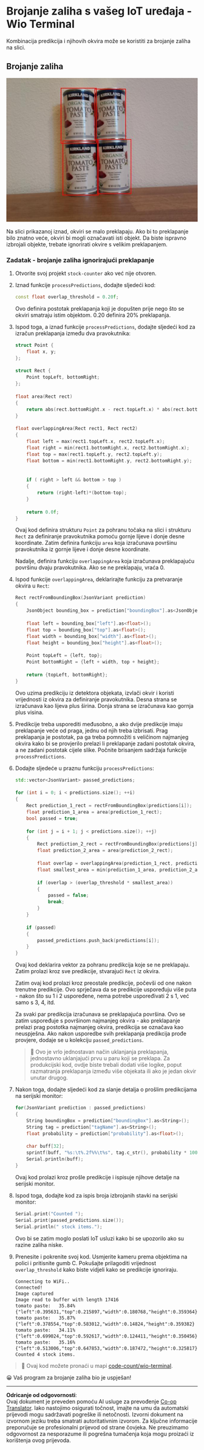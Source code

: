 <!--
CO_OP_TRANSLATOR_METADATA:
{
  "original_hash": "0b2ae20b0fc8e73c9598dea937cac038",
  "translation_date": "2025-08-28T14:30:40+00:00",
  "source_file": "5-retail/lessons/2-check-stock-device/wio-terminal-count-stock.md",
  "language_code": "hr"
}
-->
# Brojanje zaliha s vašeg IoT uređaja - Wio Terminal

Kombinacija predikcija i njihovih okvira može se koristiti za brojanje zaliha na slici.

## Brojanje zaliha

![4 limenke paste od rajčice s okvirima oko svake limenke](../../../../../translated_images/rpi-stock-with-bounding-boxes.b5540e2ecb7cd49f1271828d3be412671d950e87625c5597ea97c90f11e01097.hr.jpg)

Na slici prikazanoj iznad, okviri se malo preklapaju. Ako bi to preklapanje bilo znatno veće, okviri bi mogli označavati isti objekt. Da biste ispravno izbrojali objekte, trebate ignorirati okvire s velikim preklapanjem.

### Zadatak - brojanje zaliha ignorirajući preklapanje

1. Otvorite svoj projekt `stock-counter` ako već nije otvoren.

1. Iznad funkcije `processPredictions`, dodajte sljedeći kod:

    ```cpp
    const float overlap_threshold = 0.20f;
    ```

    Ovo definira postotak preklapanja koji je dopušten prije nego što se okviri smatraju istim objektom. 0.20 definira 20% preklapanja.

1. Ispod toga, a iznad funkcije `processPredictions`, dodajte sljedeći kod za izračun preklapanja između dva pravokutnika:

    ```cpp
    struct Point {
        float x, y;
    };

    struct Rect {
        Point topLeft, bottomRight;
    };

    float area(Rect rect)
    {
        return abs(rect.bottomRight.x - rect.topLeft.x) * abs(rect.bottomRight.y - rect.topLeft.y);
    }
     
    float overlappingArea(Rect rect1, Rect rect2)
    {
        float left = max(rect1.topLeft.x, rect2.topLeft.x);
        float right = min(rect1.bottomRight.x, rect2.bottomRight.x);
        float top = max(rect1.topLeft.y, rect2.topLeft.y);
        float bottom = min(rect1.bottomRight.y, rect2.bottomRight.y);
    
    
        if ( right > left && bottom > top )
        {
            return (right-left)*(bottom-top);
        }
        
        return 0.0f;
    }
    ```

    Ovaj kod definira strukturu `Point` za pohranu točaka na slici i strukturu `Rect` za definiranje pravokutnika pomoću gornje lijeve i donje desne koordinate. Zatim definira funkciju `area` koja izračunava površinu pravokutnika iz gornje lijeve i donje desne koordinate.

    Nadalje, definira funkciju `overlappingArea` koja izračunava preklapajuću površinu dvaju pravokutnika. Ako se ne preklapaju, vraća 0.

1. Ispod funkcije `overlappingArea`, deklarirajte funkciju za pretvaranje okvira u `Rect`:

    ```cpp
    Rect rectFromBoundingBox(JsonVariant prediction)
    {
        JsonObject bounding_box = prediction["boundingBox"].as<JsonObject>();
    
        float left = bounding_box["left"].as<float>();
        float top = bounding_box["top"].as<float>();
        float width = bounding_box["width"].as<float>();
        float height = bounding_box["height"].as<float>();
    
        Point topLeft = {left, top};
        Point bottomRight = {left + width, top + height};
    
        return {topLeft, bottomRight};
    }
    ```

    Ovo uzima predikciju iz detektora objekata, izvlači okvir i koristi vrijednosti iz okvira za definiranje pravokutnika. Desna strana se izračunava kao lijeva plus širina. Donja strana se izračunava kao gornja plus visina.

1. Predikcije treba usporediti međusobno, a ako dvije predikcije imaju preklapanje veće od praga, jednu od njih treba izbrisati. Prag preklapanja je postotak, pa ga treba pomnožiti s veličinom najmanjeg okvira kako bi se provjerilo prelazi li preklapanje zadani postotak okvira, a ne zadani postotak cijele slike. Počnite brisanjem sadržaja funkcije `processPredictions`.

1. Dodajte sljedeće u praznu funkciju `processPredictions`:

    ```cpp
    std::vector<JsonVariant> passed_predictions;

    for (int i = 0; i < predictions.size(); ++i)
    {
        Rect prediction_1_rect = rectFromBoundingBox(predictions[i]);
        float prediction_1_area = area(prediction_1_rect);
        bool passed = true;

        for (int j = i + 1; j < predictions.size(); ++j)
        {
            Rect prediction_2_rect = rectFromBoundingBox(predictions[j]);
            float prediction_2_area = area(prediction_2_rect);

            float overlap = overlappingArea(prediction_1_rect, prediction_2_rect);
            float smallest_area = min(prediction_1_area, prediction_2_area);

            if (overlap > (overlap_threshold * smallest_area))
            {
                passed = false;
                break;
            }
        }

        if (passed)
        {
            passed_predictions.push_back(predictions[i]);
        }
    }
    ```

    Ovaj kod deklarira vektor za pohranu predikcija koje se ne preklapaju. Zatim prolazi kroz sve predikcije, stvarajući `Rect` iz okvira.

    Zatim ovaj kod prolazi kroz preostale predikcije, počevši od one nakon trenutne predikcije. Ovo sprječava da se predikcije uspoređuju više puta - nakon što su 1 i 2 uspoređene, nema potrebe uspoređivati 2 s 1, već samo s 3, 4, itd.

    Za svaki par predikcija izračunava se preklapajuća površina. Ovo se zatim uspoređuje s površinom najmanjeg okvira - ako preklapanje prelazi prag postotka najmanjeg okvira, predikcija se označava kao neuspješna. Ako nakon usporedbe svih preklapanja predikcija prođe provjere, dodaje se u kolekciju `passed_predictions`.

    > 💁 Ovo je vrlo jednostavan način uklanjanja preklapanja, jednostavno uklanjajući prvu u paru koji se preklapa. Za produkcijski kod, ovdje biste trebali dodati više logike, poput razmatranja preklapanja između više objekata ili ako je jedan okvir unutar drugog.

1. Nakon toga, dodajte sljedeći kod za slanje detalja o prošlim predikcijama na serijski monitor:

    ```cpp
    for(JsonVariant prediction : passed_predictions)
    {
        String boundingBox = prediction["boundingBox"].as<String>();
        String tag = prediction["tagName"].as<String>();
        float probability = prediction["probability"].as<float>();

        char buff[32];
        sprintf(buff, "%s:\t%.2f%%\t%s", tag.c_str(), probability * 100.0, boundingBox.c_str());
        Serial.println(buff);
    }
    ```

    Ovaj kod prolazi kroz prošle predikcije i ispisuje njihove detalje na serijski monitor.

1. Ispod toga, dodajte kod za ispis broja izbrojanih stavki na serijski monitor:

    ```cpp
    Serial.print("Counted ");
    Serial.print(passed_predictions.size());
    Serial.println(" stock items.");
    ```

    Ovo bi se zatim moglo poslati IoT usluzi kako bi se upozorilo ako su razine zaliha niske.

1. Prenesite i pokrenite svoj kod. Usmjerite kameru prema objektima na polici i pritisnite gumb C. Pokušajte prilagoditi vrijednost `overlap_threshold` kako biste vidjeli kako se predikcije ignoriraju.

    ```output
    Connecting to WiFi..
    Connected!
    Image captured
    Image read to buffer with length 17416
    tomato paste:   35.84%  {"left":0.395631,"top":0.215897,"width":0.180768,"height":0.359364}
    tomato paste:   35.87%  {"left":0.378554,"top":0.583012,"width":0.14824,"height":0.359382}
    tomato paste:   34.11%  {"left":0.699024,"top":0.592617,"width":0.124411,"height":0.350456}
    tomato paste:   35.16%  {"left":0.513006,"top":0.647853,"width":0.187472,"height":0.325817}
    Counted 4 stock items.
    ```

> 💁 Ovaj kod možete pronaći u mapi [code-count/wio-terminal](../../../../../5-retail/lessons/2-check-stock-device/code-count/wio-terminal).

😀 Vaš program za brojanje zaliha bio je uspješan!

---

**Odricanje od odgovornosti**:  
Ovaj dokument je preveden pomoću AI usluge za prevođenje [Co-op Translator](https://github.com/Azure/co-op-translator). Iako nastojimo osigurati točnost, imajte na umu da automatski prijevodi mogu sadržavati pogreške ili netočnosti. Izvorni dokument na izvornom jeziku treba smatrati autoritativnim izvorom. Za ključne informacije preporučuje se profesionalni prijevod od strane čovjeka. Ne preuzimamo odgovornost za nesporazume ili pogrešna tumačenja koja mogu proizaći iz korištenja ovog prijevoda.